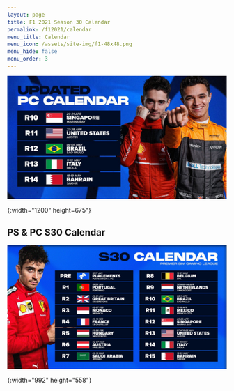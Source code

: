 ```yaml
---
layout: page
title: F1 2021 Season 30 Calendar
permalink: /f12021/calendar
menu_title: Calendar
menu_icon: /assets/site-img/f1-48x48.png
menu_hide: false
menu_order: 3
---
```


<div class="center">

[![calendar_u]](/assets/site-img/psgl-s30-calendar-pc-updated.jpg)


[calendar_u]: /assets/site-img/psgl-s30-calendar-pc-updated.jpg
{:width="1200" height=675"}

## PS & PC S30 Calendar
[![calendar]](/assets/site-img/psgl-s30-calendar.jpg)


[calendar]: /assets/site-img/psgl-s30-calendar.jpg
{:width="992" height="558"}

</div>

